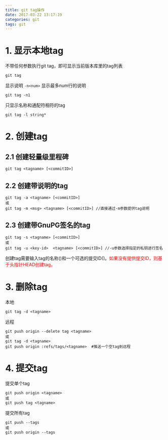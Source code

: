 ```yaml
---
title: git tag操作
date: 2017-03-22 13:17:19
categories: git
tags: git
---
```


# 1. 显示本地tag
不带任何参数执行git tag，即可显示当前版本库里的tag列表
```
git tag
```
显示说明 `-n<num>` 显示最多num行的说明
```
git tag -n1
```
只显示名称和通配符相符的tag
```
git tag -l string*
```
# 2. 创建tag
## 2.1 创建轻量级里程碑
```
git tag <tagname> [<commitID>]
```
## 2.2 创建带说明的tag
```
git tag -a <tagname> [<commitID>]
或
git tag -m <msg> <tagname> [<commitID>] //直接通过-m参数提供tag说明
```

## 2.3 创建带GnuPG签名的tag
```
git tag -s <tagname> [<commitID>]
或
git tag -u <key-id>  <tagname> [<commitID>] //-u参数选择指定的私钥进行签名
```
创建tag需要输入tag的名称(<tagname>)和一个可选的提交ID(<commitID>)。<font color=red>如果没有提供提交ID，则基于头指针HEAD创建tag。</font>

# 3. 删除tag
本地
```
git tag -d <tagname> 
```
远程
```
git push origin --delete tag <tagname>
或
git tag -d <tagname> 
git push origin :refs/tags/<tagname>  #推送一个空tag到远程
```
# 4. 提交tag
提交单个tag
```
git push origin <tagname>
或
git push tag <tagname>
```
提交所有tag
```
git push --tags
或
git push origin --tags
```

